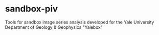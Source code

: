 # sandbox-piv
Tools for sandbox image series analysis developed for the Yale University Department of Geology &amp; Geophysics "Yalebox"
